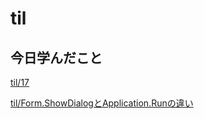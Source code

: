 # til

## 今日学んだこと

[til/17](https://github.com/tokiohamamatsu/til/blob/master/%E6%B4%BB%E5%8B%95%E8%A8%98%E9%8C%B2/2021/08/17.md)

[til/Form.ShowDialogとApplication\.Runの違い](https://github.com/tokiohamamatsu/til/blob/master/c%23/Form.ShowDialog%E3%81%A8Application.Run%E3%81%AE%E9%81%95%E3%81%84.md)